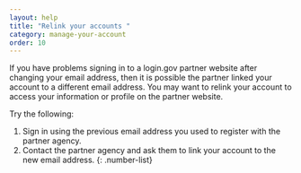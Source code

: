 ```yaml
---
layout: help
title: "Relink your accounts "
category: manage-your-account
order: 10
---
```

If you have problems signing in to a login.gov partner website after changing your email address, then it is possible the partner linked your account to a different email address. You may want to relink your account to access your information or profile on the partner website. 

Try the following:

1. Sign in using the previous email address you used to register with the partner agency. 
2. Contact the partner agency and ask them to link your account to the new email address.
{: .number-list}